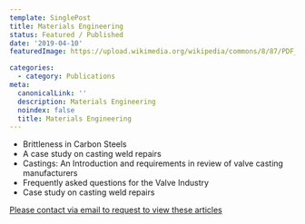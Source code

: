 ```yaml
---
template: SinglePost
title: Materials Engineering
status: Featured / Published
date: '2019-04-10'
featuredImage: https://upload.wikimedia.org/wikipedia/commons/8/87/PDF_file_icon.svg

categories:
  - category: Publications
meta:
  canonicalLink: ''
  description: Materials Engineering
  noindex: false
  title: Materials Engineering
---
```

- Brittleness in Carbon Steels
- A case study on casting weld repairs
- Castings: An Introduction and requirements in review of valve casting manufacturers
- Frequently asked questions for the Valve Industry
- Case study on casting weld repairs

[Please contact via email to request to view these articles](https://gapvinc.com/contact)



